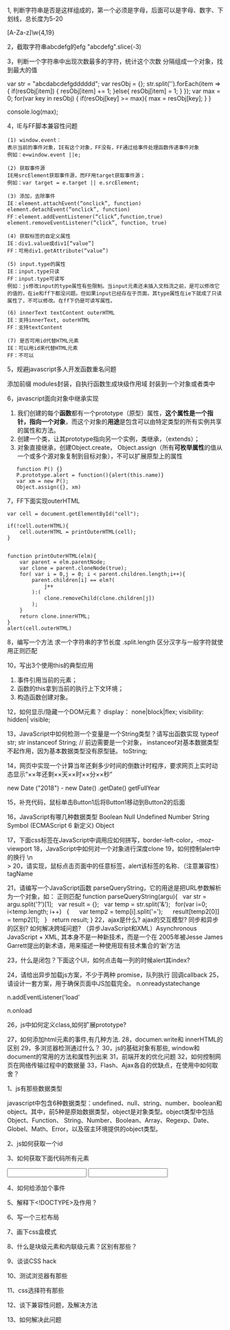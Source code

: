 
1, 判断字符串是否是这样组成的，第一个必须是字母，后面可以是字母、数字、下划线，总长度为5-20

[A-Za-z]\w{4,19}

2，截取字符串abcdefg的efg
"abcdefg".slice(-3)

3，判断一个字符串中出现次数最多的字符，统计这个次数
分隔组成一个对象，找到最大的值

var str = "abcdabcdefgdddddd";
var resObj = {};
str.split('').forEach(item => {
    if(resObj[item]) {
        resObj[item] += 1;
    }else{
        resObj[item] = 1;
    }
});
var max = 0;
for(var key in resObj) {
    if(resObj[key] >= max){
        max = resObj[key];
    }
}

console.log(max);

4，IE与FF脚本兼容性问题
```
(1) window.event： 
表示当前的事件对象，IE有这个对象，FF没有，FF通过给事件处理函数传递事件对象 
例如：e=window.event ||e;

(2) 获取事件源 
IE用srcElement获取事件源，而FF用target获取事件源； 
例如：var target = e.target || e.srcElement;

(3) 添加，去除事件 
IE：element.attachEvent(“onclick”, function) element.detachEvent(“onclick”, function) 
FF：element.addEventListener(“click”,function,true) element.removeEventListener(“click”, function, true)

(4) 获取标签的自定义属性 
IE：div1.value或div1[“value”] 
FF：可用div1.getAttribute(“value”)

(5) input.type的属性 
IE：input.type只读 
FF：input.type可读写 
例如：js修改input的type属性有些限制。当input元素还未插入文档流之前，是可以修改它的值的，在ie和ff下都没问题。但如果input已经存在于页面，其type属性在ie下就成了只读属性了，不可以修改。在ff下仍是可读写属性。

(6) innerText textContent outerHTML 
IE：支持innerText, outerHTML 
FF：支持textContent

(7) 是否可用id代替HTML元素 
IE：可以用id来代替HTML元素 
FF：不可以 
```
5，规避javascript多人开发函数重名问题

添加前缀
modules封装，自执行函数生成块级作用域
封装到一个对象或者类中

6，javascript面向对象中继承实现
1. 我们创建的每个**函数**都有一个prototype（原型）属性，**这个属性是一个指针，指向一个对象**，而这个对象的**用途**是包含可以由特定类型的所有实例共享的属性和方法。
2. 创建一个类，让其prototype指向另一个实例，类继承，（extends）；
3. 对象直接继承，创建Object.create， Object.assign（所有**可枚举属性**的值从一个或多个源对象复制到目标对象），不可以扩展原型上的属性
```
   function P() {}
   P.prototype.alert = function(){alert(this.name)}
   var xm = new P();
   Object.assign({}, xm)
```
7，FF下面实现outerHTML

```
var cell = document.getElementById("cell");
 
if(!cell.outerHTML){
    cell.outerHTML = printOuterHTML(cell);
}
 
 
function printOuterHTML(elm){
    var parent = elm.parentNode;
    var clone = parent.cloneNode(true);
    for( var i = 0,j = 0; i < parent.children.length;i++){
        parent.children[i] == elm?(
            j++
        ):(
            clone.removeChild(clone.children[j])
        );
    }
    return clone.innerHTML;
}
alert(cell.outerHTML)
```
8，编写一个方法 求一个字符串的字节长度
.split.length  区分汉字与一般字符就使用正则匹配

10，写出3个使用this的典型应用

1. 事件引用当前的元素；
2. 函数的this拿到当前的执行上下文环境；
3. 构造函数创建对象。

12，如何显示/隐藏一个DOM元素？
display： none|block|flex;
visibility: hidden| visible;

13，JavaScript中如何检测一个变量是一个String类型？请写出函数实现
typeof str;
str instanceof String; // 前边需要是一个对象， instanceof对基本数据类型不起作用，因为基本数据类型没有原型链。
toString;

14，网页中实现一个计算当年还剩多少时间的倒数计时程序，要求网页上实时动态显示“××年还剩××天××时××分××秒”

new Date ("2018") - new Date()
.getDate()
getFullYear

15，补充代码，鼠标单击Button1后将Button1移动到Button2的后面

16，JavaScript有哪几种数据类型
Boolean
Null
Undefined
Number
String
Symbol (ECMAScript 6 新定义)
Object

17，下面css标签在JavaScript中调用应如何拼写，border-left-color，-moz-viewport
18，JavaScript中如何对一个对象进行深度clone
19，如何控制alert中的换行 \n <br/>>
20，请实现，鼠标点击页面中的任意标签，alert该标签的名称．（注意兼容性）
tagName

21，请编写一个JavaScript函数 parseQueryString，它的用途是把URL参数解析为一个对象，如：
正则匹配
function parseQueryString(argu){
  var str = argu.split('?')[1];
  var result = {};
  var temp = str.split('&');
  for(var i=0; i<temp.length; i++)
  {
     var temp2 = temp[i].split('=');
     result[temp2[0]] = temp2[1];
  }
  return result;
}
22，ajax是什么? ajax的交互模型? 同步和异步的区别? 如何解决跨域问题?
（异步JavaScript和XML）Asynchronous JavaScript + XML, 其本身不是一种新技术，而是一个在 2005年被Jesse James Garrett提出的新术语，用来描述一种使用现有技术集合的‘新’方法

23，什么是闭包？下面这个UI，如何点击每一列的时候alert其index?

24，请给出异步加载js方案，不少于两种
promise，队列执行
回调callback
25，请设计一套方案，用于确保页面中JS加载完全。
 n.onreadystatechange

 n.addEventListener('load'

n.onload


26，js中如何定义class,如何扩展prototype?


27，如何添加html元素的事件,有几种方法.
28，documen.write和 innerHTML的区别
29，多浏览器检测通过什么？
30，js的基础对象有那些, window和document的常用的方法和属性列出来
31，前端开发的优化问题
32，如何控制网页在网络传输过程中的数据量
33，Flash、Ajax各自的优缺点，在使用中如何取舍？


1、js有那些数据类型

javascript中包含6种数据类型：undefined、null、string、number、boolean和object。其中，前5种是原始数据类型，object是对象类型。object类型中包括Object、Function、 String、Number、Boolean、Array、Regexp、Date、Globel、Math、Error，以及宿主环境提供的object类型。

2、js如何获取一个id


3、如何获取下面代码所有元素<form>   <input name="" type="text" />  <input name="" type="text" /></form>

4、如何给<a href=""></a>添加个事件

5、解释下<!DOCTYPE>及作用？

6、写一个三栏布局

7、画下css盒模式

8、什么是块级元素和内联级元素？区别有那些？

9、谈谈CSS hack

10、测试浏览器有那些

11、css选择符有那些

12、谈下兼容性问题，及解决方法

13、如何解决此问题